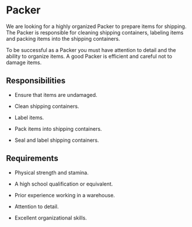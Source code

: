 # Packer

We are looking for a highly organized Packer to prepare items for shipping. The Packer is responsible for cleaning shipping containers, labeling items and packing items into the shipping containers.

To be successful as a Packer you must have attention to detail and the ability to organize items. A good Packer is efficient and careful not to damage items.

## Responsibilities

* Ensure that items are undamaged.

* Clean shipping containers.

* Label items.

* Pack items into shipping containers.

* Seal and label shipping containers.

## Requirements

* Physical strength and stamina.

* A high school qualification or equivalent.

* Prior experience working in a warehouse.

* Attention to detail.

* Excellent organizational skills.

